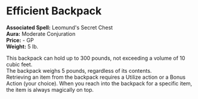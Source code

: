 # Efficient Backpack

**Associated Spell:** Leomund's Secret Chest  
**Aura:** Moderate Conjuration  
**Price:** - GP  
**Weight:** 5 lb.  

This backpack can hold up to 300 pounds, not exceeding a volume of 10 cubic feet.  
The backpack weighs 5 pounds, regardless of its contents.  
Retrieving an item from the backpack requires a Utilize action or a Bonus Action (your choice). When you reach into the backpack for a specific item, the item is always magically on top.